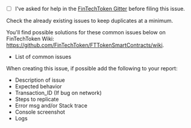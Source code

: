 - [ ] I've asked for help in the [FinTechToken Gitter](http://www.fintechtoken.com) before filing this issue.

Check the already existing issues to keep duplicates at a minimum.


You'll find possible solutions for these common issues below on FinTechToken Wiki: https://github.com/FinTechToken/FTTokenSmartContracts/wiki.

- List of common issues

When creating this issue, if possible add the following to your report:
- Description of issue
- Expected behavior
- Transaction_ID (If bug on network)
- Steps to replicate
- Error msg and/or Stack trace
- Console screenshot
- Logs
